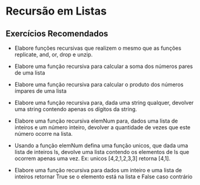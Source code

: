# Recursão em Listas

## Exercícios Recomendados

- Elabore funções recursivas que realizem o mesmo que as
funções replicate, and, or, drop e unzip.

- Elabore uma função recursiva para calcular a soma dos
números pares de uma lista

- Elabore uma função recursiva para calcular o produto dos
números ímpares de uma lista

- Elabore uma função recursiva para, dada uma string qualquer,
devolver uma string contendo apenas os dígitos da string.

- Elabore uma função recursiva elemNum para, dados uma lista
de inteiros e um número inteiro, devolver a quantidade de
vezes que este número ocorre na lista.

- Usando a função elemNum defina uma função unicos, que
dada uma lista de inteiros ls, devolve uma lista contendo os
elementos de ls que ocorrem apenas uma vez. Ex: unicos
[4,2,1,2,3,3] retorna [4,1].

- Elabore uma função recursiva para dados um inteiro e
uma lista de inteiros retornar True se o elemento está na
lista e False caso contrário